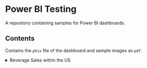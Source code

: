 # Power BI Testing
A repository containing samples for Power BI dashboards.

## Contents
Contains the ```pbix``` file of the dashboard and sample images as ```pdf```.

<details>
  <summary>Beverage Sales within the US</summary>
  <p>A single table ['''data sample'''](https://www.youtube.com/redirect?event=video_description&redir_token=QUFFLUhqbmVEQmxYRmp3WU44S0Fud2U0M1VIMTdvVWJ3d3xBQ3Jtc0tuMGE5SmxMYVdwUkxHNExLZzBPcFIyNDZJdklhYS0tSTMxaWJzNnotWVZvLVZESHFVLThXUUI3UlI1enBDQkR5dWRxUHdxb0ZlQms1d25kREZmOXpfSzRPbW9HbDY2Q2tSSWR3TTF4M0xMZGF0OXFpRQ&q=https%3A%2F%2Fview.flodesk.com%2Fpages%2F64956a78e24707d60dfe48c7&v=NISsW-bVAwU) by ['''Kenji Explains'''](https://www.youtube.com/@KenjiExplains) detailing the orders of various beverages within the US. </p>
  <p>Currently **WIP** and uses random numbers for various measures (e.g. budgets and forecasts) therefore numerical inaccuracies may be present.</p>
  <p>
    - [x] Import the data sample.
    - [x] Structure the data and add any columns where needed.
    - [x] Implement a menu placeholder.
      - [x] Finalise menu.
    - [x] Implement a structure for the Sales dashboard:
      - [x] Add filters and categories for relevant metrics.
      - [x] Add infographics for sales.
      - [x] Create dummy data for comparison measures such as Forecasts and Budget.
      - [x] Implement KPI for relevant inforgraphics using comparison measures.
      - [x] Add conditional formatting as visual indicators for KPI.
    - [ ] Implement a structure for Beverages dashboard:
    - [ ] Implement a structure for Region dashboard:
    - [ ] Implement a structure for Shipments dashboard:
  </p>
</details>

